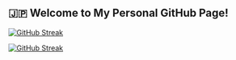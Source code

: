 
## **🇯🇵 Welcome to My Personal GitHub Page!**


[![GitHub Streak](https://github-readme-streak-stats.herokuapp.com/?user=BnbN62&theme=dark)](https://git.io/streak-stats)


[![GitHub Streak](https://github-readme-streak-stats.herokuapp.com/?user=BnbN62&background=000000&border=1E90FF&stroke=1E90FF&ring=00AAFF&fire=00AAFF&currStreakLabel=00AAFF)](https://git.io/streak-stats)



